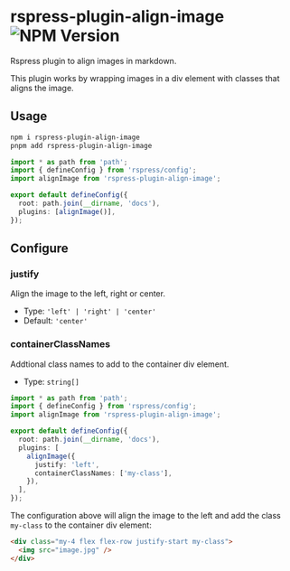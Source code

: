 # rspress-plugin-align-image ![NPM Version](https://img.shields.io/npm/v/rspress-plugin-align-image)

Rspress plugin to align images in markdown.

This plugin works by wrapping images in a div element with classes that aligns the image.

## Usage

```bash
npm i rspress-plugin-align-image
pnpm add rspress-plugin-align-image
```

```ts
import * as path from 'path';
import { defineConfig } from 'rspress/config';
import alignImage from 'rspress-plugin-align-image';

export default defineConfig({
  root: path.join(__dirname, 'docs'),
  plugins: [alignImage()],
});
```

## Configure

### justify

Align the image to the left, right or center.

- Type: `'left' | 'right' | 'center'`
- Default: `'center'`

### containerClassNames

Addtional class names to add to the container div element.

- Type: `string[]`

```ts
import * as path from 'path';
import { defineConfig } from 'rspress/config';
import alignImage from 'rspress-plugin-align-image';

export default defineConfig({
  root: path.join(__dirname, 'docs'),
  plugins: [
    alignImage({
      justify: 'left',
      containerClassNames: ['my-class'],
    }),
  ],
});
```

The configuration above will align the image to the left and add the class `my-class` to the container div element:

```html
<div class="my-4 flex flex-row justify-start my-class">
  <img src="image.jpg" />
</div>
```
